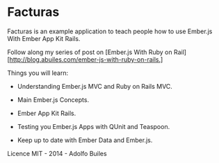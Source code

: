 # Facturas

Facturas is an example application to teach people how to use Ember.js With Ember App Kit Rails.

Follow along my series of post on [Ember.js With Ruby on Rail][http://blog.abuiles.com/ember-js-with-ruby-on-rails.]

Things you will learn:

* Understanding Ember.js MVC and Ruby on Rails MVC.

* Main Ember.js Concepts.

* Ember App Kit Rails.

* Testing you Ember.js Apps with QUnit and Teaspoon.

* Keep up to date with Ember Data and Ember.js.


Licence MIT - 2014 - Adolfo Builes
